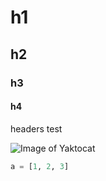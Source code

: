 # h1
## h2
### h3
#### h4

headers test

![Image of Yaktocat](https://octodex.github.com/images/yaktocat.png)

```python
a = [1, 2, 3]
```

